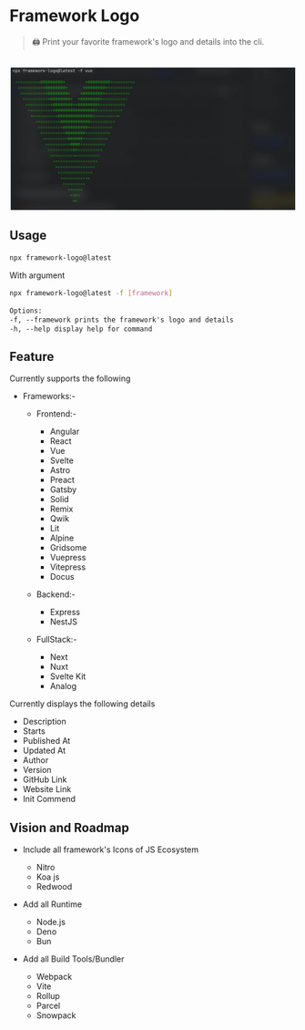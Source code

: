 # Framework Logo

> :printer: Print your favorite framework's logo and details into the cli.

<p align="center">
    <br>
    <img src="assets/screenshot.webp" width="500">
    <br>
</p>

## Usage

```sh
npx framework-logo@latest
```

With argument

```sh
npx framework-logo@latest -f [framework]

```

    Options:
    -f, --framework prints the framework's logo and details
    -h, --help display help for command

## Feature

Currently supports the following

- Frameworks:-

  - Frontend:-
    - Angular
    - React
    - Vue
    - Svelte
    - Astro
    - Preact
    - Gatsby
    - Solid
    - Remix
    - Qwik
    - Lit
    - Alpine
    - Gridsome
    - Vuepress
    - Vitepress
    - Docus

  - Backend:-
    - Express
    - NestJS

  - FullStack:-
    - Next
    - Nuxt
    - Svelte Kit
    - Analog

Currently displays the following details

- Description
- Starts
- Published At
- Updated At
- Author
- Version
- GitHub Link
- Website Link
- Init Commend

## Vision and Roadmap

- Include all framework's Icons of JS Ecosystem

  - Nitro
  - Koa js
  - Redwood

- Add all Runtime
  - Node.js
  - Deno
  - Bun
  
- Add all Build Tools/Bundler
  - Webpack
  - Vite
  - Rollup
  - Parcel
  - Snowpack
